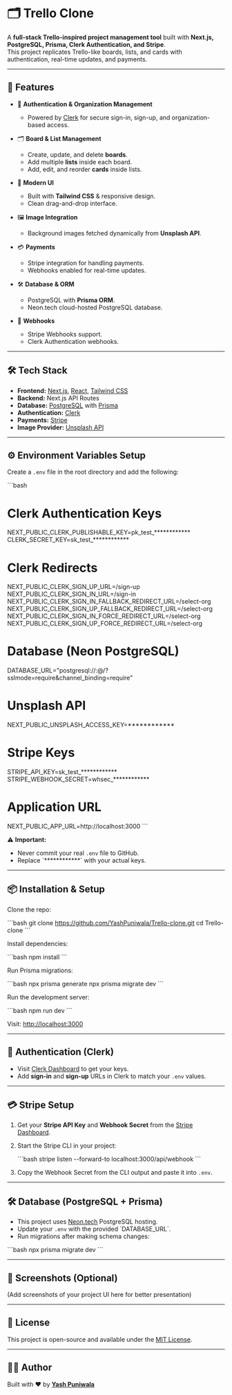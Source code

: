 # 🗂️ Trello Clone

A **full-stack Trello-inspired project management tool** built with **Next.js, PostgreSQL, Prisma, Clerk Authentication, and Stripe**.  
This project replicates Trello-like boards, lists, and cards with authentication, real-time updates, and payments.

---

## 🚀 Features

- 🔑 **Authentication & Organization Management**  
  - Powered by [Clerk](https://clerk.com) for secure sign-in, sign-up, and organization-based access.  

- 🗂️ **Board & List Management**  
  - Create, update, and delete **boards**.  
  - Add multiple **lists** inside each board.  
  - Add, edit, and reorder **cards** inside lists.

- 🎨 **Modern UI**  
  - Built with **Tailwind CSS** & responsive design.  
  - Clean drag-and-drop interface.

- 🖼️ **Image Integration**  
  - Background images fetched dynamically from **Unsplash API**.

- 💳 **Payments**  
  - Stripe integration for handling payments.  
  - Webhooks enabled for real-time updates.

- 🛠️ **Database & ORM**  
  - PostgreSQL with **Prisma ORM**.  
  - Neon.tech cloud-hosted PostgreSQL database.

- 🔔 **Webhooks**  
  - Stripe Webhooks support.  
  - Clerk Authentication webhooks.

---

## 🛠️ Tech Stack

- **Frontend:** [Next.js](https://nextjs.org/), [React](https://react.dev/), [Tailwind CSS](https://tailwindcss.com/)
- **Backend:** Next.js API Routes
- **Database:** [PostgreSQL](https://www.postgresql.org/) with [Prisma](https://www.prisma.io/)
- **Authentication:** [Clerk](https://clerk.com/)
- **Payments:** [Stripe](https://stripe.com/)
- **Image Provider:** [Unsplash API](https://unsplash.com/developers)

---

## ⚙️ Environment Variables Setup

Create a `.env` file in the root directory and add the following:

\`\`\`bash
# Clerk Authentication Keys
NEXT_PUBLIC_CLERK_PUBLISHABLE_KEY=pk_test_************
CLERK_SECRET_KEY=sk_test_************

# Clerk Redirects
NEXT_PUBLIC_CLERK_SIGN_UP_URL=/sign-up
NEXT_PUBLIC_CLERK_SIGN_IN_URL=/sign-in
NEXT_PUBLIC_CLERK_SIGN_IN_FALLBACK_REDIRECT_URL=/select-org
NEXT_PUBLIC_CLERK_SIGN_UP_FALLBACK_REDIRECT_URL=/select-org
NEXT_PUBLIC_CLERK_SIGN_IN_FORCE_REDIRECT_URL=/select-org
NEXT_PUBLIC_CLERK_SIGN_UP_FORCE_REDIRECT_URL=/select-org

# Database (Neon PostgreSQL)
DATABASE_URL="postgresql://<user>:<password>@<host>/<db>?sslmode=require&channel_binding=require"

# Unsplash API
NEXT_PUBLIC_UNSPLASH_ACCESS_KEY=************

# Stripe Keys
STRIPE_API_KEY=sk_test_************
STRIPE_WEBHOOK_SECRET=whsec_************

# Application URL
NEXT_PUBLIC_APP_URL=http://localhost:3000
\`\`\`

⚠️ **Important:**  
- Never commit your real `.env` file to GitHub.  
- Replace \`************\` with your actual keys.  

---

## 📦 Installation & Setup

Clone the repo:

\`\`\`bash
git clone https://github.com/YashPuniwala/Trello-clone.git
cd Trello-clone
\`\`\`

Install dependencies:

\`\`\`bash
npm install
\`\`\`

Run Prisma migrations:

\`\`\`bash
npx prisma generate
npx prisma migrate dev
\`\`\`

Run the development server:

\`\`\`bash
npm run dev
\`\`\`

Visit: [http://localhost:3000](http://localhost:3000)

---

## 🔑 Authentication (Clerk)

- Visit [Clerk Dashboard](https://dashboard.clerk.com/) to get your keys.
- Add **sign-in** and **sign-up** URLs in Clerk to match your `.env` values.

---

## 💳 Stripe Setup

1. Get your **Stripe API Key** and **Webhook Secret** from the [Stripe Dashboard](https://dashboard.stripe.com/).
2. Start the Stripe CLI in your project:

   \`\`\`bash
   stripe listen --forward-to localhost:3000/api/webhook
   \`\`\`

3. Copy the Webhook Secret from the CLI output and paste it into `.env`.

---

## 🛠️ Database (PostgreSQL + Prisma)

- This project uses [Neon.tech](https://neon.tech/) PostgreSQL hosting.
- Update your `.env` with the provided \`DATABASE_URL\`.
- Run migrations after making schema changes:

\`\`\`bash
npx prisma migrate dev
\`\`\`

---

## 📸 Screenshots (Optional)

(Add screenshots of your project UI here for better presentation)

---

## 📜 License

This project is open-source and available under the [MIT License](LICENSE).

---

## 👨‍💻 Author

Built with ❤️ by **[Yash Puniwala](https://github.com/YashPuniwala)**
